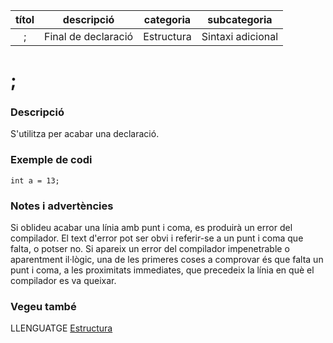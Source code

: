 
| títol | descripció   | categoria  | subcategoria        |
| :---: | :----------: | :--------: | :-----------------: |
| ; | Final de declaració  | Estructura | Sintaxi adicional |

# ;

### Descripció

S'utilitza per acabar una declaració.

### Exemple de codi

```
int a = 13;
```

### Notes i advertències

Si oblideu acabar una línia amb punt i coma, es produirà un error del compilador. El text d'error pot ser obvi i referir-se a un punt i coma que falta, o potser no. Si apareix un error del compilador impenetrable o aparentment il·lògic, una de les primeres coses a comprovar és que falta un punt i coma, a les proximitats immediates, que precedeix la línia en què el compilador es va queixar.

### Vegeu també

  LLENGUATGE [Estructura](../Estructura.md)  
